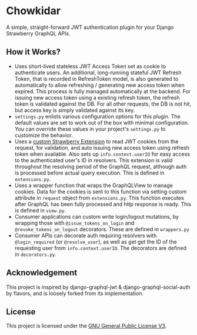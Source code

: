 # Chowkidar

A simple, straight-forward JWT authentication plugin for your Django Strawberry GraphQL APIs.

## How it Works?

- Uses short-lived stateless JWT Access Token set as cookie to authenticate users. An additional, long-running stateful 
  JWT Refresh Token, that is recorded in RefreshToken model, is also generated to automatically to allow refreshing / 
  generating new access token when expired. This process is fully managed automatically at the backend. For issuing
  new access token using a existing refresh token, the refresh token is validated against the DB. For all other requests,
  the DB is not hit, but access key is simply validated against its key.
- `settings.py` enlists various configuration options for this plugin. The default values are set to work out of the box
  with minimal configuration. You can override these values in your project's `settings.py` to customize the behavior.
- Uses a [custom Strawberry Extension](https://strawberry.rocks/docs/guides/extensions) to read JWT cookies from the 
  request, for validation, and auto issuing new access token using refresh token when available. Also sets up 
  `info.context.userID` for easy access to the authenticated user's ID in resolvers. This extension is valid throughout
  the resolving period of the GraphQL request, although auth is processed before actual query execution. This is defined 
  in `extensions.py`.
- Uses a wrapper function that wraps the GraphQLView to manage cookies. Data for the cookies is sent to this function
  via setting custom attribute in `request` object from `extensions.py`. This function executes after GraphQL has been
  fully processed and http response is ready. This is defined in `view.py`.
- Consumer applications can custom write login/logout mutations, by wrapping those with `@issue_tokens_on_login` and 
  `@revoke_tokens_on_logout` decorators. These are defined in `wrappers.py`
- Consumer APIs can decorate auth requiring resolvers with `@login_required` (or `@resolve_user`), as well as get 
   get the ID of the requesting user from `info.context.userID`. The decorators are defined in `decorators.py`.

## Acknowledgement

This project is inspired by django-graphql-jwt & django-graphql-social-auth by flavors, and is loosely 
forked from its implementation. 

## License

This project is licensed under the [GNU General Public License V3](LICENSE).
